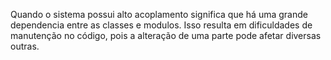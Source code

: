 Quando o sistema possui alto acoplamento significa que há uma grande dependencia entre as classes e modulos. Isso resulta em dificuldades de manutenção no código, pois a alteração de uma parte pode afetar diversas outras.